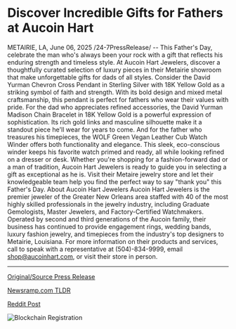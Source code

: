 # Discover Incredible Gifts for Fathers at Aucoin Hart

METAIRIE, LA, June 06, 2025 /24-7PressRelease/ -- This Father's Day, celebrate the man who's always been your rock with a gift that reflects his enduring strength and timeless style. At Aucoin Hart Jewelers, discover a thoughtfully curated selection of luxury pieces in their Metairie showroom that make unforgettable gifts for dads of all styles.  Consider the David Yurman Chevron Cross Pendant in Sterling Silver with 18K Yellow Gold as a striking symbol of faith and strength. With its bold design and mixed metal craftsmanship, this pendant is perfect for fathers who wear their values with pride.  For the dad who appreciates refined accessories, the David Yurman Madison Chain Bracelet in 18K Yellow Gold is a powerful expression of sophistication. Its rich gold links and masculine silhouette make it a standout piece he'll wear for years to come.  And for the father who treasures his timepieces, the WOLF Green Vegan Leather Cub Watch Winder offers both functionality and elegance. This sleek, eco-conscious winder keeps his favorite watch primed and ready, all while looking refined on a dresser or desk.  Whether you're shopping for a fashion-forward dad or a man of tradition, Aucoin Hart Jewelers is ready to guide you in selecting a gift as exceptional as he is. Visit their Metaire jewelry store and let their knowledgeable team help you find the perfect way to say "thank you" this Father's Day.  About Aucoin Hart Jewelers  Aucoin Hart Jewelers is the premier jeweler of the Greater New Orleans area staffed with 40 of the most highly skilled professionals in the jewelry industry, including Graduate Gemologists, Master Jewelers, and Factory-Certified Watchmakers. Operated by second and third generations of the Aucoin family, their business has continued to provide engagement rings, wedding bands, luxury fashion jewelry, and timepieces from the industry's top designers to Metairie, Louisiana. For more information on their products and services, call to speak with a representative at (504)-834-9999, email shop@aucoinhart.com, or visit their store in person. 

---

[Original/Source Press Release](https://www.24-7pressrelease.com/press-release/523558/discover-incredible-gifts-for-fathers-at-aucoin-hart)
                    

[Newsramp.com TLDR](https://newsramp.com/curated-news/luxury-father-s-day-gifts-at-aucoin-hart-jewelers/f4a30f9857f5455b07154133ed7cecae) 

 



[Reddit Post](https://www.reddit.com/r/newsramp/comments/1l4mckq/luxury_fathers_day_gifts_at_aucoin_hart_jewelers/) 



![Blockchain Registration](https://cdn.newsramp.app/24-7PressRelease/qrcode/256/6/bendsdMM.webp)